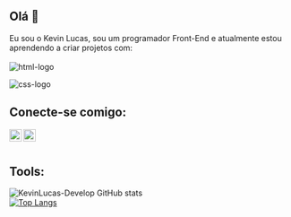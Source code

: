 ## Olá 👋

Eu sou o Kevin Lucas, sou um programador Front-End e atualmente estou aprendendo a criar projetos com:
<br>
<br>
<img src="https://img.shields.io/badge/HTML5-E34F26?style=for-the-badge&logo=html5&logoColor=white" alt="html-logo" />

<img src="https://img.shields.io/badge/CSS3-1572B6?style=for-the-badge&logo=css3&logoColor=white" alt="css-logo" />

## Conecte-se comigo:

<a href="https://www.instagram.com/KevinLuca.s/">
<img align="left" alt="icone do instagram uma camera dentro de um quadrado" width="22px" src="https://cdn.jsdelivr.net/npm/simple-icons@v3/icons/instagram.svg" />
</a>
<a href="https://www.linkedin.com/in/kevinlucas-dev/">
<img align="left" alt="LinkedIn" width="22px" src="https://cdn.jsdelivr.net/npm/simple-icons@v3/icons/linkedin.svg" />
</a>

<br>
<br>

## Tools:

![KevinLucas-Develop GitHub stats](https://github-readme-stats.vercel.app/api?username=KevinLucas-Develop&show_icons=true&theme=transparent)
<br>
[![Top Langs](https://github-readme-stats.vercel.app/api/top-langs/?username=KevinLucas-Develop)](https://github.com/anuraghazra/github-readme-stats)


